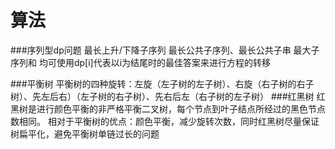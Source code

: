 # 算法


###序列型dp问题
最长上升/下降子序列
最长公共子序列、最长公共子串
最大子序列和
均可使用dp[i]代表以i为结尾时的最佳答案来进行方程的转移

###平衡树
平衡树的四种旋转：左旋（左子树的左子树）、右旋（右子树的右子树）、先左后右）（左子树的右子树）、先右后左（右子树的左子树）
###红黑树
红黑树是进行颜色平衡的非严格平衡二叉树，每个节点到叶子结点所经过的黑色节点数相同。
相对于平衡树的优点：颜色平衡，减少旋转次数，同时红黑树尽量保证树扁平化，避免平衡树单链过长的问题
